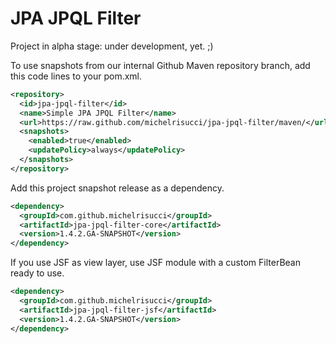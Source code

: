 # JPA JPQL Filter

Project in alpha stage: under development, yet. ;)

To use snapshots from our internal Github Maven repository branch, add this code lines to your pom.xml.

```xml
<repository>
  <id>jpa-jpql-filter</id>
  <name>Simple JPA JPQL Filter</name>
  <url>https://raw.github.com/michelrisucci/jpa-jpql-filter/maven/</url>
  <snapshots>
    <enabled>true</enabled>
    <updatePolicy>always</updatePolicy>
  </snapshots>
</repository>
```

Add this project snapshot release as a dependency.

```xml
<dependency>
  <groupId>com.github.michelrisucci</groupId>
  <artifactId>jpa-jpql-filter-core</artifactId>
  <version>1.4.2.GA-SNAPSHOT</version>
</dependency>
```

If you use JSF as view layer, use JSF module with a custom FilterBean ready to use.

```xml
<dependency>
  <groupId>com.github.michelrisucci</groupId>
  <artifactId>jpa-jpql-filter-jsf</artifactId>
  <version>1.4.2.GA-SNAPSHOT</version>
</dependency>
```
